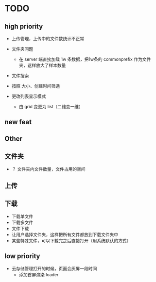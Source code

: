 # TODO

## high priority
- 上传管理，上传中的文件数统计不正常
- 文件夹问题
  - 在 server 端直接加载 1w 条数据，把1w条的 commonprefix 作为文件夹，这样放大了样本数量

- 文件搜索
- 按照 大小、创建时间筛选
- 更改列表显示模式
  - 由 grid 变更为 list（二维变一维）

## new feat


## Other

## 文件夹
- ？ 文件夹内文件数量，文件占用的空间


## 上传


## 下载

- 下载单文件
- 下载多文件
- 文件下载
- 让用户选择文件夹，这样把所有文件都放到下载文件夹中
- 某些特殊文件，可以下载完之后直接打开（用系统默认的方式）

## low priority
- 云存储管理打开的时候，页面会灰屏一段时间
  - 添加首屏渲染 loader